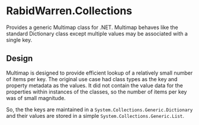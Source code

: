 # RabidWarren.Collections

Provides a generic Multimap class for .NET.  Multimap behaves like the standard Dictionary class except multiple values may be associated with a single key.

## Design
Multimap is designed to provide efficient lookup of a relatively small number of items per key.  The original use case had class types as the key and property metadata as the values.  It did not contain the value data for the properties within instances of the classes, so the number of items per key was of small magnitude.

So, the the keys are maintained in a `System.Collections.Generic.Dictionary` and their values are stored in a simple `System.Collections.Generic.List`.
